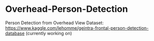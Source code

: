 # Overhead-Person-Detection
Person Detection from Overhead View
Dataset: https://www.kaggle.com/lehomme/geintra-frontal-person-detection-database (currently working on)
